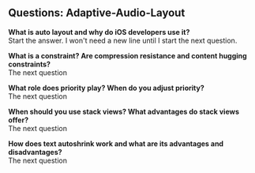 
## Questions: Adaptive-Audio-Layout  

**What is auto layout and why do iOS developers use it?**  
Start the answer.  I won't need a new line until I start the next question.

**What is a constraint? Are compression resistance and content hugging constraints?**  
The next question

**What role does priority play? When do you adjust priority?**  
The next question

**When should you use stack views? What advantages do stack views offer?**  
The next question

**How does text autoshrink work and what are its advantages and disadvantages?**  
The next question








